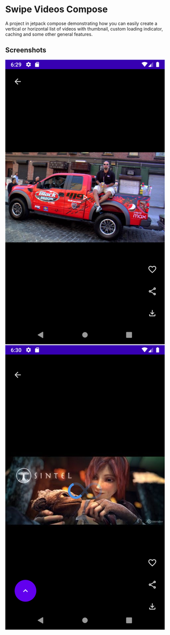 # Swipe Videos Compose
A project in jetpack compose demonstrating how you can easily create a vertical or horizontal list
of videos with thumbnail, custom loading indicator, caching and some other general features.

## Screenshots
![Video Paused](./graphics/video_paused.png)
![Video Loading](./graphics/video_loading.png)